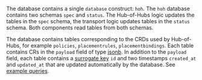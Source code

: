 The database contains a single `database` construct: `hoh`. The `hoh` database contains two schemas `spec` and `status`. 
The Hub-of-Hubs logic updates the tables in the `spec` schema, the transport logic updates tables in the `status` schema. 
Both components read tables from both schemas.

The database contains tables corresponding to the CRDs used by Hub-of-Hubs, for example `policies`, `placementrules`, `placementbindings`. 
Each table contains CRs in the `payload` field of type [jsonb](https://www.postgresql.org/docs/9.4/datatype-json.html). In addition to the `payload` field,
each table contains a [surrogate key](https://en.wikipedia.org/wiki/Surrogate_key) `id` and two timestamps `created_at` and `updated_at`
that are updated automatically by the database. See [example queries](https://github.com/open-cluster-management/hub-of-hubs-postgresql/blob/main/usage.md).

